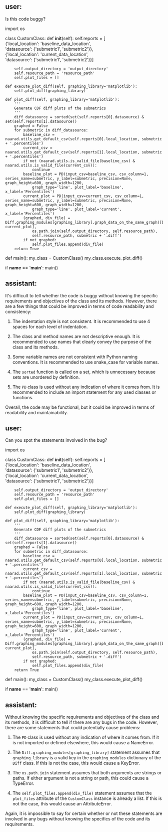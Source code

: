 ## user:
Is this code buggy?





















import os





class CustomClass:
    def __init__(self):
        self.reports = [\
            {'local_location': 'baseline_data_location', \
            'datasource': {'submetric1', 'submetric2'}}, \
            {'local_location': 'current_data_location', \
            'datasource': {'submetric1', 'submetric2'}}]
        
        self.output_directory = 'output_directory'
        self.resource_path = 'resource_path'
        self.plot_files = []
    
    def execute_plot_diff(self, graphing_library='matplotlib'):
        self.plot_diff(graphing_library)
    
    def plot_diff(self, graphing_library='matplotlib'):
        '''
        Generate CDF diff plots of the submetrics
        '''
        diff_datasource = sorted(set(self.reports[0].datasource) & set(self.reports[1].datasource))
        graphed = False
        for submetric in diff_datasource:
            baseline_csv = naarad.utils.get_default_csv(self.reports[0].local_location, submetric + '.percentiles')
            current_csv = naarad.utils.get_default_csv(self.reports[1].local_location, submetric + '.percentiles')
            if not (naarad.utils.is_valid_file(baseline_csv) & naarad.utils.is_valid_file(current_csv)):
                continue
            baseline_plot = PD(input_csv=baseline_csv, csv_column=1, series_name=submetric, y_label=submetric, precision=None, graph_height=600, graph_width=1200, 
                graph_type='line', plot_label='baseline', x_label='Percentiles')
            current_plot = PD(input_csv=current_csv, csv_column=1, series_name=submetric, y_label=submetric, precision=None, graph_height=600, graph_width=1200, 
                graph_type='line', plot_label='current', x_label='Percentiles')
            (graphed, div_file) = Diff.graphing_modules[graphing_library].graph_data_on_the_same_graph([baseline_plot, current_plot], 
                os.path.join(self.output_directory, self.resource_path), 
                self.resource_path, submetric + '.diff')
            if not graphed:
                self.plot_files.append(div_file)
        return True

def main():
    my_class = CustomClass()
    my_class.execute_plot_diff()

if __name__ == '__main__':
    main()

## assistant:
It's difficult to tell whether the code is buggy without knowing the specific requirements and objectives of the class and its methods. However, there are a few things that could be improved in terms of code readability and consistency:

1. The indentation style is not consistent. It is recommended to use 4 spaces for each level of indentation.

2. The class and method names are not descriptive enough. It is recommended to use names that clearly convey the purpose of the class and its methods.

3. Some variable names are not consistent with Python naming conventions. It is recommended to use snake_case for variable names.

4. The `sorted` function is called on a set, which is unnecessary because sets are unordered by definition.

5. The `PD` class is used without any indication of where it comes from. It is recommended to include an import statement for any used classes or functions.

Overall, the code may be functional, but it could be improved in terms of readability and maintainability.

## user:
Can you spot the statements involved in the bug?





















import os





class CustomClass:
    def __init__(self):
        self.reports = [\
            {'local_location': 'baseline_data_location', \
            'datasource': {'submetric1', 'submetric2'}}, \
            {'local_location': 'current_data_location', \
            'datasource': {'submetric1', 'submetric2'}}]
        
        self.output_directory = 'output_directory'
        self.resource_path = 'resource_path'
        self.plot_files = []
    
    def execute_plot_diff(self, graphing_library='matplotlib'):
        self.plot_diff(graphing_library)
    
    def plot_diff(self, graphing_library='matplotlib'):
        '''
        Generate CDF diff plots of the submetrics
        '''
        diff_datasource = sorted(set(self.reports[0].datasource) & set(self.reports[1].datasource))
        graphed = False
        for submetric in diff_datasource:
            baseline_csv = naarad.utils.get_default_csv(self.reports[0].local_location, submetric + '.percentiles')
            current_csv = naarad.utils.get_default_csv(self.reports[1].local_location, submetric + '.percentiles')
            if not (naarad.utils.is_valid_file(baseline_csv) & naarad.utils.is_valid_file(current_csv)):
                continue
            baseline_plot = PD(input_csv=baseline_csv, csv_column=1, series_name=submetric, y_label=submetric, precision=None, graph_height=600, graph_width=1200, 
                graph_type='line', plot_label='baseline', x_label='Percentiles')
            current_plot = PD(input_csv=current_csv, csv_column=1, series_name=submetric, y_label=submetric, precision=None, graph_height=600, graph_width=1200, 
                graph_type='line', plot_label='current', x_label='Percentiles')
            (graphed, div_file) = Diff.graphing_modules[graphing_library].graph_data_on_the_same_graph([baseline_plot, current_plot], 
                os.path.join(self.output_directory, self.resource_path), 
                self.resource_path, submetric + '.diff')
            if not graphed:
                self.plot_files.append(div_file)
        return True

def main():
    my_class = CustomClass()
    my_class.execute_plot_diff()

if __name__ == '__main__':
    main()

## assistant:
Without knowing the specific requirements and objectives of the class and its methods, it is difficult to tell if there are any bugs in the code. However, there are some statements that could potentially cause problems:

1. The `PD` class is used without any indication of where it comes from. If it is not imported or defined elsewhere, this would cause a NameError.

2. The `Diff.graphing_modules[graphing_library]` statement assumes that `graphing_library` is a valid key in the `graphing_modules` dictionary of the `Diff` class. If this is not the case, this would cause a KeyError.

3. The `os.path.join` statement assumes that both arguments are strings or paths. If either argument is not a string or path, this could cause a TypeError.

4. The `self.plot_files.append(div_file)` statement assumes that the `plot_files` attribute of the `CustomClass` instance is already a list. If this is not the case, this would cause an AttributeError.

Again, it is impossible to say for certain whether or not these statements are involved in any bugs without knowing the specifics of the code and its requirements.

